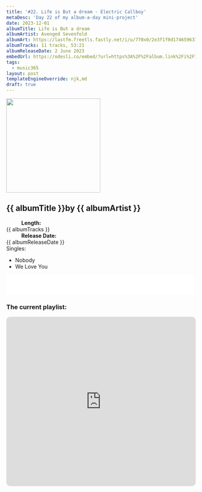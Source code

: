 ```yaml
---
title: '#22. Life is But a dream - Electric Callboy'
metaDesc: 'Day 22 of my album-a-day mini-project'
date: 2023-12-01
albumTitle: Life is But a dream
albumArtist: Avenged Sevenfold
albumArt: https://lastfm.freetls.fastly.net/i/u/770x0/2e3f1f0d174659637c82693d9a8d37e6.jpg#2e3f1f0d174659637c82693d9a8d37e6
albumTracks: 11 tracks, 53:21
albumReleaseDate: 2 June 2023
embedUrl: https://odesli.co/embed/?url=https%3A%2F%2Falbum.link%2Fi%2F1676708908&theme=light
tags:
  - music365
layout: post
templateEngineOverride: njk,md
draft: true
---
```


<aside class="album-profile">
  <div class="album-profile__image">
    <img class="album-image" width="250" height="250" crossorigin="anonymous" src="{{ albumArt }}"/>
  </div>
  <div class="aside__content">
    <h1><strong>{{ albumTitle }}</strong>by {{ albumArtist }}</h1>
    <dl>
      <div>
        <dd><strong>Length:</strong></dd>
        <dt>{{ albumTracks }}</dt>
      </div>
      <div>
        <dd><strong>Release Date:</strong></dd>
        <dt>{{ albumReleaseDate }}</dt>
      </div>
      <div class="singles">
        <span>Singles:</span>
        <ul>
          <li>Nobody</li>
          <li>We Love You</li>
        </ul>
      </div>
    </dl>
    <div class="color-grid">
      <div class="color-grid__container">
					<span class="color color--1"></span>
					<span class="color color--2"></span>
					<span class="color color--3"></span>
      </div>
    </div>
  </div>
</aside>

<iframe width="100%" height="52" src={{ embedUrl }} frameborder="0" allowfullscreen sandbox="allow-same-origin allow-scripts allow-presentation allow-popups allow-popups-to-escape-sandbox" allow="clipboard-read; clipboard-write"></iframe>

### The current playlist:

<iframe allow="autoplay *; encrypted-media *; fullscreen *; clipboard-write" frameborder="0" height="450" style="width:100%;max-width:660px;overflow:hidden;border-radius:10px;" sandbox="allow-forms allow-popups allow-same-origin allow-scripts allow-storage-access-by-user-activation allow-top-navigation-by-user-activation" src="https://embed.music.apple.com/gb/playlist/music365/pl.u-AkAmEd9ix4MAZYJ"></iframe>
